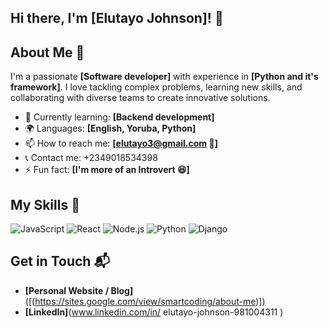 ## Hi there, I'm [Elutayo Johnson]! 👋 

## About Me 🚀

I'm a passionate **[Software developer]** with experience in **[Python and it's framework]**. I love tackling complex problems, learning new skills, and collaborating with diverse teams to create innovative solutions.

- 🌱 Currently learning: **[Backend development]**
- 🌍 Languages: **[English, Yoruba, Python]**
- 📫 How to reach me: **[elutayo3@gmail.com 📧]**
- 📞 Contact me: +2349018534398
- ⚡ Fun fact: **[I'm more of an Introvert 😆]**

## My Skills 🧠


![JavaScript](https://img.shields.io/badge/-JavaScript-F7DF1E?style=flat-square&logo=javascript&logoColor=black)
![React](https://img.shields.io/badge/-React-61DAFB?style=flat-square&logo=react&logoColor=black)
![Node.js](https://img.shields.io/badge/-Node.js-339933?style=flat-square&logo=node.js&logoColor=white)
![Python](https://img.shields.io/badge/-Python-3776AB?style=flat-square&logo=python&logoColor=green)
![Django](https://img.shields.io/badge/-Django-092E20?style=flat-square&logo=django&logoColor=blue)


 

## Get in Touch 📬

- **[Personal Website / Blog]**([(https://sites.google.com/view/smartcoding/about-me)])
- **[LinkedIn]**(www.linkedin.com/in/
elutayo-johnson-981004311
)



